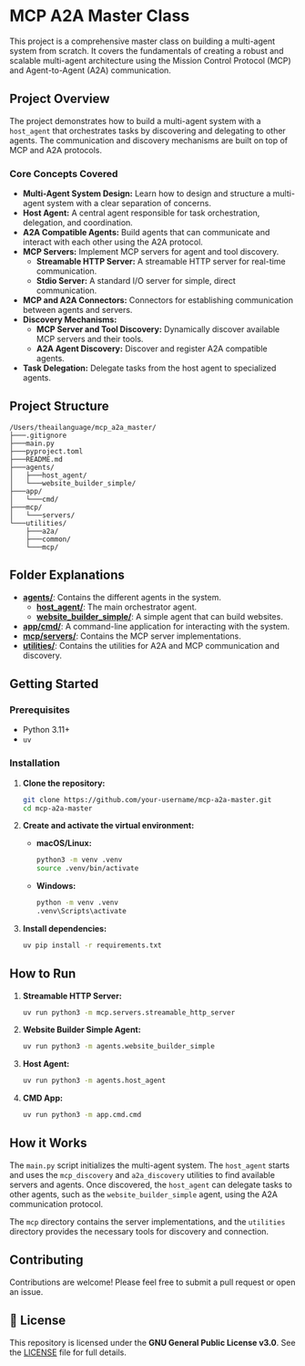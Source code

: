 # MCP A2A Master Class

This project is a comprehensive master class on building a multi-agent system from scratch. It covers the fundamentals of creating a robust and scalable multi-agent architecture using the Mission Control Protocol (MCP) and Agent-to-Agent (A2A) communication.

## Project Overview

The project demonstrates how to build a multi-agent system with a `host_agent` that orchestrates tasks by discovering and delegating to other agents. The communication and discovery mechanisms are built on top of MCP and A2A protocols.

### Core Concepts Covered

*   **Multi-Agent System Design:** Learn how to design and structure a multi-agent system with a clear separation of concerns.
*   **Host Agent:** A central agent responsible for task orchestration, delegation, and coordination.
*   **A2A Compatible Agents:** Build agents that can communicate and interact with each other using the A2A protocol.
*   **MCP Servers:** Implement MCP servers for agent and tool discovery.
    *   **Streamable HTTP Server:** A streamable HTTP server for real-time communication.
    *   **Stdio Server:** A standard I/O server for simple, direct communication.
*   **MCP and A2A Connectors:** Connectors for establishing communication between agents and servers.
*   **Discovery Mechanisms:**
    *   **MCP Server and Tool Discovery:** Dynamically discover available MCP servers and their tools.
    *   **A2A Agent Discovery:** Discover and register A2A compatible agents.
*   **Task Delegation:** Delegate tasks from the host agent to specialized agents.

## Project Structure

```
/Users/theailanguage/mcp_a2a_master/
├───.gitignore
├───main.py
├───pyproject.toml
├───README.md
├───agents/
│   ├───host_agent/
│   └───website_builder_simple/
├───app/
│   └───cmd/
├───mcp/
│   └───servers/
└───utilities/
    ├───a2a/
    ├───common/
    └───mcp/
```

## Folder Explanations

*   [**agents/**](./agents): Contains the different agents in the system.
    *   [**host_agent/**](./agents/host_agent): The main orchestrator agent.
    *   [**website_builder_simple/**](./agents/website_builder_simple): A simple agent that can build websites.
*   [**app/cmd/**](./app/cmd): A command-line application for interacting with the system.
*   [**mcp/servers/**](./mcp/servers): Contains the MCP server implementations.
*   [**utilities/**](./utilities): Contains the utilities for A2A and MCP communication and discovery.

## Getting Started

### Prerequisites

*   Python 3.11+
*   `uv`

### Installation

1.  **Clone the repository:**
    ```bash
    git clone https://github.com/your-username/mcp-a2a-master.git
    cd mcp-a2a-master
    ```
2.  **Create and activate the virtual environment:**

    *   **macOS/Linux:**
        ```bash
        python3 -m venv .venv
        source .venv/bin/activate
        ```
    *   **Windows:**
        ```bash
        python -m venv .venv
        .venv\Scripts\activate
        ```
3.  **Install dependencies:**
    ```bash
    uv pip install -r requirements.txt
    ```

## How to Run

1.  **Streamable HTTP Server:**
    ```bash
    uv run python3 -m mcp.servers.streamable_http_server
    ```
2.  **Website Builder Simple Agent:**
    ```bash
    uv run python3 -m agents.website_builder_simple
    ```
3.  **Host Agent:**
    ```bash
    uv run python3 -m agents.host_agent
    ```
4.  **CMD App:**
    ```bash
    uv run python3 -m app.cmd.cmd
    ```

## How it Works

The `main.py` script initializes the multi-agent system. The `host_agent` starts and uses the `mcp_discovery` and `a2a_discovery` utilities to find available servers and agents. Once discovered, the `host_agent` can delegate tasks to other agents, such as the `website_builder_simple` agent, using the A2A communication protocol.

The `mcp` directory contains the server implementations, and the `utilities` directory provides the necessary tools for discovery and connection.

## Contributing

Contributions are welcome! Please feel free to submit a pull request or open an issue.

## 📜 License

This repository is licensed under the **GNU General Public License v3.0**.
See the [LICENSE](./LICENSE) file for full details.
